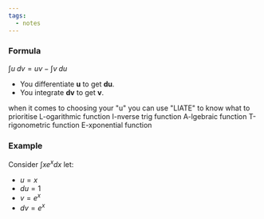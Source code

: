```yaml
---
tags:
  - notes
---
```

### Formula
$\int{u}\;dv=uv-\int{v}\;du$

- You differentiate **u** to get **du**.
- You integrate **dv** to get **v**.

when it comes to choosing your "u" you can use "LIATE" to know what to prioritise 
L-ogarithmic function 
I-nverse trig function 
A-lgebraic function 
T-rigonometric function 
E-xponential function
### Example
Consider $\int{xe^x}dx$ 
let:
- $u=x$
- $du=1$
- $v=e^x$
- $dv=e^x$